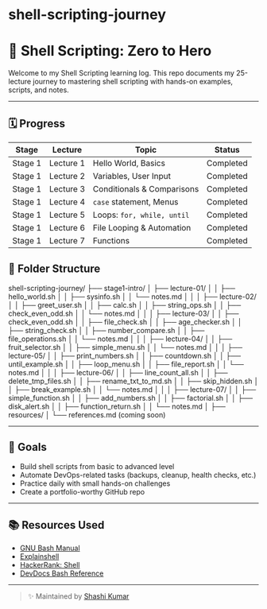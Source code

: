 # shell-scripting-journey

# 🐧 Shell Scripting: Zero to Hero 

Welcome to my Shell Scripting learning log. This repo documents my 25-lecture journey to mastering shell scripting with hands-on examples, scripts, and notes.

---

## 🗓️ Progress

| Stage | Lecture | Topic | Status |
|------|-----|-------|--------|
| Stage 1 | Lecture 1 | Hello World, Basics | Completed |
| Stage 1 | Lecture 2 | Variables, User Input | Completed |
| Stage 1 | Lecture 3 | Conditionals & Comparisons | Completed |
| Stage 1 | Lecture 4 | `case` statement, Menus | Completed  |
| Stage 1 | Lecture 5 | Loops: `for, while, until` | Completed |
| Stage 1 | Lecture 6 | File Looping & Automation |  Completed |
| Stage 1 | Lecture 7 | Functions |  Completed |

## 📂 Folder Structure

shell-scripting-journey/
├── stage1-intro/
│ ├── lecture-01/
│ │ ├── hello_world.sh
│ │ ├── sysinfo.sh
│ │ └── notes.md
│ │
│ ├── lecture-02/
│ │ ├── greet_user.sh
│ │ ├── calc.sh
│ │ ├── string_ops.sh
│ │ ├── check_even_odd.sh
│ │ └── notes.md
│ │
│ ├── lecture-03/
│ │ ├── check_even_odd.sh
│ │ ├── file_check.sh
│ │ ├── age_checker.sh
│ │ ├── string_check.sh
│ │ ├── number_compare.sh
│ │ ├── file_operations.sh
│ │ └── notes.md
│ │
│ ├── lecture-04/
│ │ ├── fruit_selector.sh
│ │ ├── simple_menu.sh
│ │ └── notes.md
│ │
│ ├── lecture-05/
│ │ ├── print_numbers.sh
│ │ ├── countdown.sh
│ │ ├── until_example.sh
│ │ ├── loop_menu.sh
│ │ ├── file_report.sh
│ │ └── notes.md
│ │
│ ├── lecture-06/
│ │ ├── line_count_all.sh
│ │ ├── delete_tmp_files.sh
│ │ ├── rename_txt_to_md.sh
│ │ ├── skip_hidden.sh
│ │ ├── break_example.sh
│ │ └── notes.md
│ │
│ ├── lecture-07/
│ │ ├── simple_function.sh
│ │ ├── add_numbers.sh
│ │ ├── factorial.sh
│ │ ├── disk_alert.sh
│ │ ├── function_return.sh
│ │ └── notes.md 
│
├── resources/
│ └── references.md (coming soon)



---

## 🎯 Goals

- Build shell scripts from basic to advanced level
- Automate DevOps-related tasks (backups, cleanup, health checks, etc.)
- Practice daily with small hands-on challenges
- Create a portfolio-worthy GitHub repo

---

## 📚 Resources Used

- [GNU Bash Manual](https://www.gnu.org/software/bash/manual/bash.html)
- [Explainshell](https://explainshell.com/)
- [HackerRank: Shell](https://www.hackerrank.com/domains/shell)
- [DevDocs Bash Reference](https://devdocs.io/bash/)

---

> ✨  Maintained by [Shashi Kumar](https://github.com/shashikant114s)

